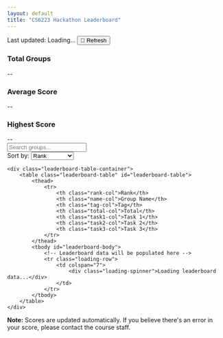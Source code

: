 ```yaml
---
layout: default
title: "CS6223 Hackathon Leaderboard"
---
```


<div class="leaderboard-header">
    <div class="last-updated">
        <span id="last-updated">Last updated: <span class="timestamp">Loading...</span></span>
        <button id="refresh-btn" class="refresh-btn" onclick="refreshLeaderboard()">🔄 Refresh</button>
    </div>
</div>

<div class="leaderboard-stats">
    <div class="stat-card">
        <h3>Total Groups</h3>
        <span class="stat-number" id="total-students">--</span>
    </div>
    <div class="stat-card">
        <h3>Average Score</h3>
        <span class="stat-number" id="average-score">--</span>
    </div>
    <div class="stat-card">
        <h3>Highest Score</h3>
        <span class="stat-number" id="highest-score">--</span>
    </div>
</div>

<div class="leaderboard-container">
    <div class="leaderboard-controls">
        <div class="search-box">
            <input type="text" id="student-search" placeholder="Search groups..." onkeyup="filterStudents()">
        </div>
        <div class="sort-options">
            <label for="sort-by">Sort by:</label>
            <select id="sort-by" onchange="sortLeaderboard()">
                <option value="rank">Rank</option>
                <option value="name">Group Name</option>
                <option value="tag">Tag</option>
                <option value="total">Total</option>
                <option value="task1">Task 1</option>
                <option value="task2">Task 2</option>
                <option value="task3">Task 3</option>
            </select>
        </div>
    </div>

    <div class="leaderboard-table-container">
        <table class="leaderboard-table" id="leaderboard-table">
            <thead>
                <tr>
                    <th class="rank-col">Rank</th>
                    <th class="name-col">Group Name</th>
                    <th class="tag-col">Tag</th>
                    <th class="total-col">Total</th>
                    <th class="task1-col">Task 1</th>
                    <th class="task2-col">Task 2</th>
                    <th class="task3-col">Task 3</th>
                </tr>
            </thead>
            <tbody id="leaderboard-body">
                <!-- Leaderboard data will be populated here -->
                <tr class="loading-row">
                    <td colspan="7">
                        <div class="loading-spinner">Loading leaderboard data...</div>
                    </td>
                </tr>
            </tbody>
        </table>
    </div>
</div>

<div class="leaderboard-footer">
    <p><strong>Note:</strong> Scores are updated automatically. If you believe there's an error in your score, please contact the course staff.</p>
</div>

<script src="{{ '/assets/js/main.js' | relative_url }}"></script>
